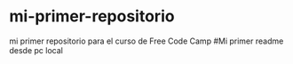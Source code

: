 # mi-primer-repositorio
mi primer repositorio para el curso de Free Code Camp
#Mi primer readme desde pc local